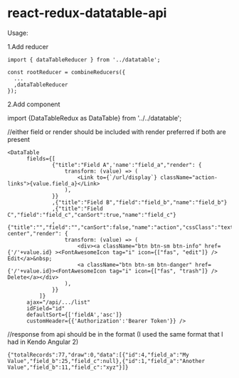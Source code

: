 # react-redux-datatable-api

Usage:

1.Add reducer
```
import { dataTableReducer } from '../datatable';

const rootReducer = combineReducers({
  ...
  ,dataTableReducer
});
```

2.Add component

import {DataTableRedux as DataTable} from '../../datatable';

//either field or render should be included with render preferred if both are present
```
<DataTable
      fields={[
              {"title":"Field A",'name':"field_a","render": {
                  transform: (value) => (
                      <Link to={`/url/display`} className="action-links">{value.field_a}</Link>
                  ),
              }}
              ,{"title":"Field B","field":"field_b","name":"field_b"}
              ,{"title":"Field C","field":"field_c","canSort":true,"name":"field_c"}
              ,{"title":"","field":"","canSort":false,"name":"action","cssClass":"text-center","render": {
                  transform: (value) => (
                      <div><a className="btn btn-sm btn-info" href={'/'+value.id} ><FontAwesomeIcon tag="i" icon={["fas", "edit"]} /> Edit</a>&nbsp;
                      <a className="btn btn-sm btn-danger" href={'/'+value.id}><FontAwesomeIcon tag="i" icon={["fas", "trash"]} /> Delete</a></div>
                  ),
              }}
          ]}
      ajax="/api/.../list"
      idField="id"
      defaultSort={['fieldA','asc']}
      customHeader={{'Authorization':'Bearer Token'}} />
```
      
  //response from api should be in the format (I used the same format that I had in Kendo Angular 2)
```
{"totalRecords":77,"draw":0,"data":[{"id":4,"field_a":"My Value","field_b":25,"field_c":null},{"id":1,"field_a":"Another Value","field_b":11,"field_c":"xyz"}]}
```
